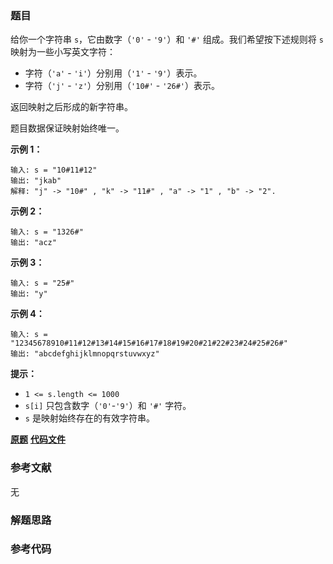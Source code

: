 ### 题目
给你一个字符串 `s`，它由数字（`'0'` \- `'9'`）和 `'#'` 组成。我们希望按下述规则将 `s` 映射为一些小写英文字符：

  * 字符（`'a'` \- `'i'`）分别用（`'1'` - `'9'`）表示。
  * 字符（`'j'` \- `'z'`）分别用（`'10#'` - `'26#'`）表示。 

返回映射之后形成的新字符串。

题目数据保证映射始终唯一。



**示例 1：**

    
    
    输入: s = "10#11#12"
    输出: "jkab"
    解释: "j" -> "10#" , "k" -> "11#" , "a" -> "1" , "b" -> "2".
    

**示例 2：**

    
    
    输入: s = "1326#"
    输出: "acz"
    

**示例 3：**

    
    
    输入: s = "25#"
    输出: "y"
    

**示例 4：**

    
    
    输入: s = "12345678910#11#12#13#14#15#16#17#18#19#20#21#22#23#24#25#26#"
    输出: "abcdefghijklmnopqrstuvwxyz"
    



**提示：**

  * `1 <= s.length <= 1000`
  * `s[i]` 只包含数字（`'0'`-`'9'`）和 `'#'` 字符。
  * `s` 是映射始终存在的有效字符串。

 **[原题](https://leetcode-cn.com/problems/decrypt-string-from-alphabet-to-integer-mapping/)**    **[代码文件]()**


### 参考文献
无

### 解题思路




### 参考代码

```go


```




